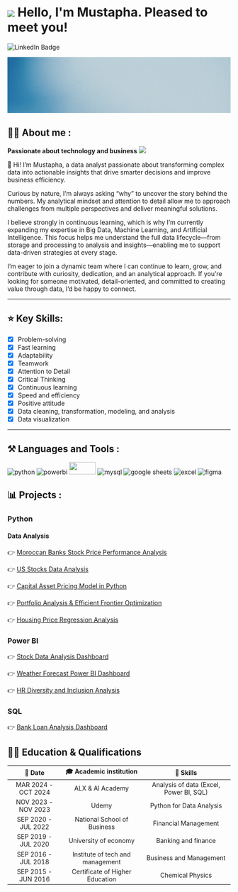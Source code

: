 <h1>
  <img src="https://media.giphy.com/media/hvRJCLFzcasrR4ia7z/giphy.gif" width="30px" style="vertical-align: middle;"/>
  Hello, I'm Mustapha. Pleased to meet you!
</h1>

<div 
<p align="left">
  <!-- LinkedIn Badge -->
  <a href="https://www.linkedin.com/in/mustapha-outgougua/" style="text-decoration: none;">
    <img src="https://img.shields.io/badge/LinkedIn-0077B5?style=for-the-badge&logo=linkedin&logoColor=white" alt="LinkedIn Badge" style="margin-bottom: -4px;"/>
  </a>
  </div>

  
</p>

<div id="header" align="center">
  <img decoding="async" src="https://github.com/mustapha-py/outgouguamustapha/blob/main/Banner.gif" width="1000" />
  
</div>


  


 <div id="header" align="left">

## 👨‍💻 About me :

**Passionate about technology and business** <img decoding="async" src="https://media.giphy.com/media/WUlplcMpOCEmTGBtBW/giphy.gif" width="30">

👋 Hi! I’m Mustapha, a data analyst passionate about transforming complex data into actionable insights that drive smarter decisions and improve business efficiency.

Curious by nature, I’m always asking “why” to uncover the story behind the numbers. My analytical mindset and attention to detail allow me to approach challenges from multiple perspectives and deliver meaningful solutions.

I believe strongly in continuous learning, which is why I’m currently expanding my expertise in Big Data, Machine Learning, and Artificial Intelligence. This focus helps me understand the full data lifecycle—from storage and processing to analysis and insights—enabling me to support data-driven strategies at every stage.

I’m eager to join a dynamic team where I can continue to learn, grow, and contribute with curiosity, dedication, and an analytical approach. If you’re looking for someone motivated, detail-oriented, and committed to creating value through data, I’d be happy to connect.


---

## ⭐ Key Skills:
- [x] Problem-solving 
- [x] Fast learning
- [x] Adaptability
- [x] Teamwork
- [x] Attention to Detail
- [x] Critical Thinking
- [x] Continuous learning
- [x] Speed and efficiency
- [x] Positive attitude
- [x] Data cleaning, transformation, modeling, and analysis
- [x] Data visualization

---

## ⚒️ Languages and Tools :

<div id="header" align="left">
  <img decoding="async" src="https://img.shields.io/badge/Python-3B77A7?style=for-the-badge&logo=python&logoColor=white" alt="python"/>
  <img decoding="async" src="https://img.shields.io/badge/Power_BI-ECA000?style=for-the-badge&logo=Power-BI&logoColor=white" alt="powerbi"/>
  <img decoding="async" src="https://img.shields.io/badge/R-276DC3?style=for-the-badge&logo=r&logoColor=white" width="60" height="28"/>
  <img decoding="async" src="https://img.shields.io/badge/MySQL-42759C?style=for-the-badge&logo=mysql&logoColor=white" alt="mysql"/>
  <img decoding="async" src="https://img.shields.io/badge/Google_Sheets-00AC47?style=for-the-badge&logo=google-sheets&logoColor=white" alt="google sheets"/>
  <img decoding="async" src="https://img.shields.io/badge/Microsoft_Excel-217346?style=for-the-badge&logo=microsoft-excel&logoColor=white" alt="excel"/>
  <img decoding="async" src="https://img.shields.io/badge/Figma-F76D5E?style=for-the-badge&logo=figma&logoColor=white" alt="figma"/>



</div>



## 📊 Projects :

<h3 id="python">Python</h3>
<h4 id="python">Data Analysis</h4>

👉 [Moroccan Banks Stock Price Performance Analysis](https://github.com/outgouguamustapha/Moroccan-banks-historical-stock-price-performance)

👉 [US Stocks Data Analysis](https://github.com/mustapha-py/Stock-Data-Analysis/blob/main/README.md)

👉 [Capital Asset Pricing Model in Python](https://github.com/outgouguamustapha/Capital-Asset-Pricing-Model-in-Python)

👉 [Portfolio Analysis & Efficient Frontier Optimization](https://github.com/outgouguamustapha/Portfolio-Analysis-and-Efficient-Frontier-Simulation)

👉 [Housing Price Regression Analysis](https://github.com/outgouguamustapha/Housing-Price-Regression-Analysis)


<h3 id="power-bi">Power BI</h3>

👉 [Stock Data Analysis Dashboard](https://github.com/mustapha-py/Stock-Data-Analysis/blob/main/README.md#visualization)

👉 [Weather Forecast Power BI Dashboard](https://github.com/outgouguamustapha/Weather-Forecast-Power-BI-Dashboard)

👉 [HR Diversity and Inclusion Analysis](https://github.com/outgouguamustapha/HR-Diversity-Inclusion-Analysis)


<h3 id="sql">SQL</h3>

👉 [Bank Loan Analysis Dashboard](https://github.com/outgouguamustapha/Bank-Loan-Analysis)





## 👨‍🎓 Education & Qualifications

| 📅 Date                | 🎓 Academic institution             | 🚀 Skills
|  :---:  |  :---:   | :---:  | 
| MAR 2024 - OCT 2024 | ALX & AI Academy                 | Analysis of data (Excel, Power BI, SQL) |
| NOV 2023 - NOV 2023 | Udemy                            | Python for Data Analysis |
| SEP 2020 - JUL 2022 | National School of Business      | Financial Management |
| SEP 2019 - JUL 2020 | University of economy        | Banking and finance |
| SEP 2016 - JUL 2018 | Institute of tech and management | Business and Management |
| SEP 2015 - JUN 2016 | Certificate of Higher Education  | Chemical Physics |
